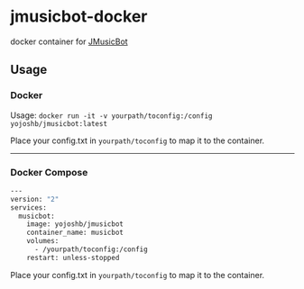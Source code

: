 # jmusicbot-docker
docker container for [JMusicBot](https://github.com/jagrosh/MusicBot)

## Usage

### Docker
Usage: `docker run -it -v yourpath/toconfig:/config yojoshb/jmusicbot:latest`

Place your config.txt in `yourpath/toconfig` to map it to the container.

---
### Docker Compose

```bash
---
version: "2"
services:
  musicbot:
    image: yojoshb/jmusicbot
    container_name: musicbot
    volumes:
      - /yourpath/toconfig:/config
    restart: unless-stopped
```

Place your config.txt in `yourpath/toconfig` to map it to the container.
